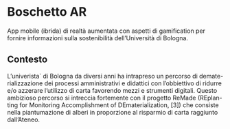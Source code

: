 # Boschetto AR

App mobile (ibrida) di realtà aumentata con aspetti di gamification per fornire informazioni sulla sostenibilità dell’Università di Bologna.

## Contesto
L’univerista` di Bologna da diversi anni ha intrapreso un percorso di demate- rializzazione dei processi amministrativi e didattici con l’obbiettivo di ridurre e/o azzerare l’utilizzo di carta favorendo mezzi e strumenti digitali. Questo ambizioso percorso si intreccia fortemente con il progetto ReMade (REplan- ting for Monitoring Accomplishment of DEmaterialization, [3]) che consiste nella piantumazione di alberi in proporzione al risparmio di carta raggiunto dall’Ateneo.
